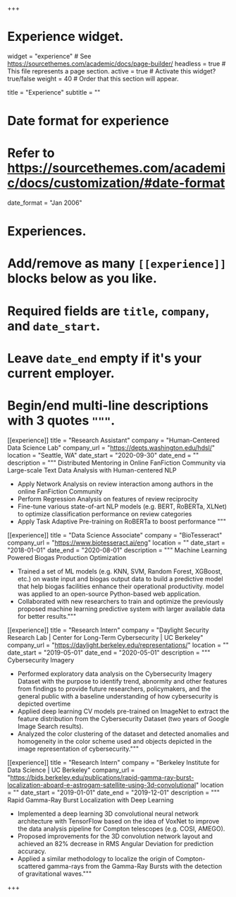 +++
# Experience widget.
widget = "experience"  # See https://sourcethemes.com/academic/docs/page-builder/
headless = true  # This file represents a page section.
active = true  # Activate this widget? true/false
weight = 40  # Order that this section will appear.

title = "Experience"
subtitle = ""

# Date format for experience
#   Refer to https://sourcethemes.com/academic/docs/customization/#date-format
date_format = "Jan 2006"

# Experiences.
#   Add/remove as many `[[experience]]` blocks below as you like.
#   Required fields are `title`, `company`, and `date_start`.
#   Leave `date_end` empty if it's your current employer.
#   Begin/end multi-line descriptions with 3 quotes `"""`.
[[experience]]
  title = "Research Assistant"
  company = "Human-Centered Data Science Lab"
  company_url = "https://depts.washington.edu/hdsl/"
  location = "Seattle, WA"
  date_start = "2020-09-30"
  date_end = ""
  description = """
  Distributed Mentoring in Online FanFiction Community via Large-scale Text Data Analysis with Human-centered NLP
  * Apply Network Analysis on review interaction among authors in the online FanFiction Community
  * Perform Regression Analysis on features of review reciprocity
  * Fine-tune various state-of-art NLP models (e.g. BERT, RoBERTa, XLNet) to optimize classification performance on review categories
  * Apply Task Adaptive Pre-training on RoBERTa to boost performance 
  """

[[experience]]
  title = "Data Science Associate"
  company = "BioTesseract"
  company_url = "https://www.biotesseract.ai/eng"
  location = ""
  date_start = "2018-01-01"
  date_end = "2020-08-01"
  description = """
  Machine Learning Powered Biogas Production Optimization
  * Trained a set of ML models (e.g. KNN, SVM, Random Forest, XGBoost, etc.) on waste input and biogas output data to build a predictive model that help biogas facilities enhance their operational productivity.  model was applied to an open-source Python-based web application.
  *	Collaborated with new researchers to train and optimize the previously proposed machine learning predictive system with larger available data for better results."""
  
[[experience]]
  title = "Research Intern"
  company = "Daylight Security Research Lab | Center for Long-Term Cybersecurity | UC Berkeley"
  company_url = "https://daylight.berkeley.edu/representations/"
  location = ""
  date_start = "2019-05-01"
  date_end = "2020-05-01"
  description = """
  Cybersecurity Imagery
  * Performed exploratory data analysis on the Cybersecurity Imagery Dataset with the purpose to identify trend, abnormity and other features from findings to provide future researchers, policymakers, and the general public with a baseline understanding of how cybersecurity is depicted overtime 
  * Applied deep learning CV models pre-trained on ImageNet to extract the feature distribution from the Cybersecurity Dataset (two years of Google Image Search results).
  *	Analyzed the color clustering of the dataset and detected anomalies and homogeneity in the color scheme used and objects depicted
in the image representation of cybersecurity."""

[[experience]]
  title = "Research Intern"
  company = "Berkeley Institute for Data Science | UC Berkeley"
  company_url = "https://bids.berkeley.edu/publications/rapid-gamma-ray-burst-localization-aboard-e-astrogam-satellite-using-3d-convolutional"
  location = ""
  date_start = "2019-01-01"
  date_end = "2019-12-01"
  description = """
  Rapid Gamma-Ray Burst Localization with Deep Learning 
  * Implemented a deep learning 3D convolutional neural network architecture with TensorFlow based on the idea of VoxNet to improve the data analysis pipeline for Compton telescopes (e.g. COSI, AMEGO).
  * Proposed improvements for the 3D convolution network layout and achieved an 82% decrease in RMS Angular Deviation
for prediction accuracy.
  *	Applied a similar methodology to localize the origin of Compton-scattered gamma-rays from the Gamma-Ray Bursts with
the detection of gravitational waves."""

+++
